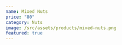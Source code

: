 ```yaml
---
name: Mixed Nuts
price: "80"
category: Nuts
image: /src/assets/products/mixed-nuts.png
featured: true
---
```

